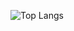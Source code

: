 ![Top Langs](https://github-readme-stats.vercel.app/api/top-langs/?username=reediias&layout=compact&theme=radical)
